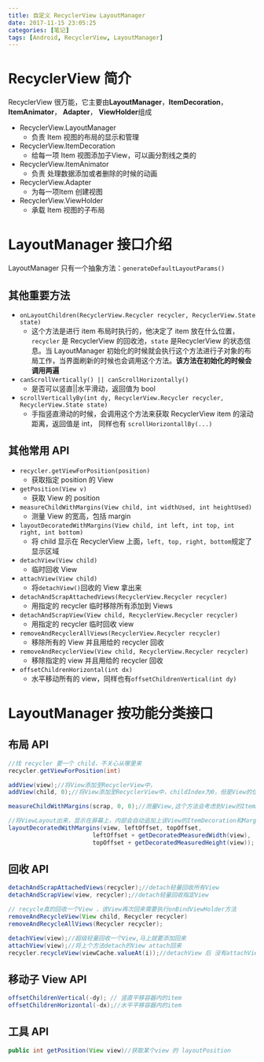 ```yaml
---
title: 自定义 RecyclerView LayoutManager
date: 2017-11-15 23:05:25
categories: [笔记]
tags: [Android, RecyclerView, LayoutManager]
---
```


# RecyclerView 简介

RecyclerView 很万能，它主要由**LayoutManager**，**ItemDecoration**， **ItemAnimator**， **Adapter**， **ViewHolder**组成

* RecyclerView.LayoutManager
  * 负责 Item 视图的布局的显示和管理
* RecyclerView.ItemDecoration
  * 给每一项 Item 视图添加子View，可以画分割线之类的
* RecyclerView.ItemAnimator
  * 负责 处理数据添加或者删除的时候的动画
* RecyclerView.Adapter
  * 为每一项Item 创建视图
* RecyclerView.ViewHolder
  * 承载 Item 视图的子布局

# LayoutManager 接口介绍

LayoutManager 只有一个抽象方法：`generateDefaultLayoutParams()`

## 其他重要方法

* `onLayoutChildren(RecyclerView.Recycler recycler, RecyclerView.State state)`
  * 这个方法是进行 item 布局时执行的，他决定了 item 放在什么位置，`recycler` 是 RecyclerView 的回收池，`state` 是RecyclerView 的状态信息。当 LayoutManager 初始化的时候就会执行这个方法进行子对象的布局工作，当界面刷新的时候也会调用这个方法。**该方法在初始化的时候会调用两遍**
* `canScrollVertically() || canScrollHorizontally()`
  * 是否可以竖直||水平滑动，返回值为 bool
* `scrollVerticallyBy(int dy, RecyclerView.Recycler recycler, RecyclerView.State state)`
  * 手指竖直滑动的时候，会调用这个方法来获取 RecyclerView item 的滚动距离，返回值是 int， 同样也有 `scrollHorizontallBy(...)`

## 其他常用 API

* `recycler.getViewForPosition(position)`
  * 获取指定 position 的 View
* `getPosition(View v)`
  * 获取 View 的 position
* `measureChildWithMargins(View child, int widthUsed, int heightUsed)`
  * 测量 View 的宽高，包括 margin
* `layoutDecoratedWithMargins(View child, int left, int top, int right, int bottom)`
  * 将 child 显示在 RecyclerView 上面，`left, top, right, bottom`规定了显示区域
* `detachView(View child)`
  * 临时回收 View
* `attachView(View child)`
  * 将`detachView()`回收的 View 拿出来
* `detachAndScrapAttachedViews(RecyclerView.Recycler recycler)`
  * 用指定的 recycler 临时移除所有添加到 Views
* `detachAndScrapView(View child, RecyclerView.Recycler recycler)`
  * 用指定的 recycler 临时回收 view
* `removeAndRecyclerAllViews(RecyclerView.Recycler recycler)`
  * 移除所有的 View 并且用给的 recycler 回收
* `removeAndRecyclerView(View child, RecyclerView.Recycler recycler)`
  * 移除指定的 view 并且用给的 recycler 回收
* `offsetChildrenHorizontal(int dx)`
  * 水平移动所有的 view，同样也有`offsetChildrenVertical(int dy)`

# LayoutManager 按功能分类接口

## 布局 API

```java
//找 recycler 要一个 child，不关心从哪里来
recycler.getViewForPosition(int)
```

```java
addView(view);//将View添加至RecyclerView中，
addView(child, 0);//将View添加至RecyclerView中，childIndex为0，但是View的位置还是由layout的位置决定，该方法在逆序layout子View时有大用
```

```java
measureChildWithMargins(scrap, 0, 0);//测量View,这个方法会考虑到View的ItemDecoration以及Margin
```

```java
//将ViewLayout出来，显示在屏幕上，内部会自动追加上该View的ItemDecoration和Margin。此时我们的View已经可见了
layoutDecoratedWithMargins(view, leftOffset, topOffset,
                        leftOffset + getDecoratedMeasuredWidth(view),
                        topOffset + getDecoratedMeasuredHeight(view));
```

## 回收 API

```java
detachAndScrapAttachedViews(recycler);//detach轻量回收所有View
detachAndScrapView(view, recycler);//detach轻量回收指定View

// recycle真的回收一个View ，该View再次回来需要执行onBindViewHolder方法
removeAndRecycleView(View child, Recycler recycler)
removeAndRecycleAllViews(Recycler recycler);
```

```java
detachView(view);//超级轻量回收一个View,马上就要添加回来
attachView(view);//将上个方法detach的View attach回来
recycler.recycleView(viewCache.valueAt(i));//detachView 后 没有attachView的话 就要真的回收掉他们
```

## 移动子 View API

```java
offsetChildrenVertical(-dy); // 竖直平移容器内的item 
offsetChildrenHorizontal(-dx);//水平平移容器内的item
```

## 工具 API

```java
public int getPosition(View view)//获取某个view 的 layoutPosition
```

